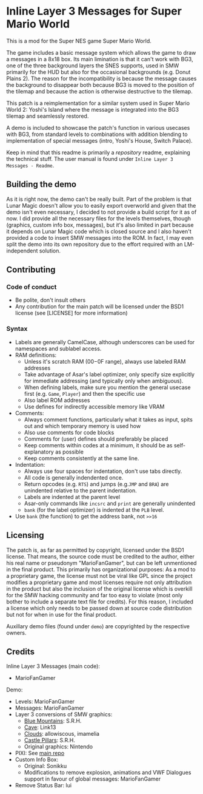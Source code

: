 # Inline Layer 3 Messages for Super Mario World

This is a mod for the Super NES game Super Mario World.

The game includes a basic message system which allows the game to draw a messages in a 8x18 box.
Its main limination is that it can't work with BG3, one of the three background layers the SNES
supports, used in SMW primarily for the HUD but also for the occasional backgrounds (e.g.
Donut Plains 2).
The reason for the incompatibility is because the message causes the background to disappear
both because BG3 is moved to the position of the tilemap and because the action is otherwise
destructive to the tilemap.

This patch is a reimplementation for a similar system used in Super Mario World 2: Yoshi's Island
where the message is integrated into the BG3 tilemap and seamlessly restored.

A demo is included to showcase the patch's function in various usecases with BG3, from standard
levels to combinations with addition blending to implementation of special messages (intro,
Yoshi's House, Switch Palace).

Keep in mind that this readme is primarily a *repository* readme, explaining the technical stuff.
The user manual is found under `Inline Layer 3 Messages - Readme`.


## Building the demo
As it is right now, the demo can't be really built. Part of the problem is that Lunar Magic doesn't
allow you to easily export overworld and given that the demo isn't even necessary, I decided to
not provide a build script for it as of now.
I did provide all the necessary files for the levels themselves, though (graphics, custom info box,
messages), but it's also limited in part because it depends on Lunar Magic code which is closed source
and I also haven't provided a code to insert SMW messages into the ROM.
In fact, I may even split the demo into its own repository due to the effort required with an
LM-independent solution.


## Contributing

### Code of conduct
- Be polite, don't insult others
- Any contribution for the main patch will be licensed under the BSD1 license (see [LICENSE] for more information)

### Syntax
- Labels are generally CamelCase, although underscores can be used for namespaces and sublabel access.
- RAM definitions:
  - Unless it's scratch RAM ($00-$0F range), always use labeled RAM addresses
  - Take advantage of Asar's label optimizer, only specify size explicitly for immediate addressing (and typically only when ambiguous).
  - When defining labels, make sure you mention the general usecase first (e.g. `Game`, `Player`) and then the specific use
  - Also label ROM addresses
  - Use defines for indirectly accessible memory like VRAM
- Comments:
  - Always comment functions, particularly what it takes as input, spits out and which temporary memory is used how
  - Also use comments for code blocks
  - Comments for (user) defines should preferably be placed 
  - Keep comments within codes at a minimum, it should be as self-explanatory as possible
  - Keep comments consistently at the same line.
- Indentation:
  - Always use four spaces for indentation, don't use tabs directly.
  - All code is generally indendented once.
  - Return opcodes (e.g. `RTS`) and jumps (e.g.`JMP` and `BRA`) are unindented relative to the parent indentation.
  - Labels are indented at the parent level
  - Asar-only commands like `incsrc` and `print` are generally unindented
  - `bank` (for the label optimizer) is indented at the `PLB` level.
- Use `bank` (the function) to get the address bank, not `>>16`

## Licensing

The patch is, as far as permitted by copyright, licensed under the BSD1 license.
That means, the source code must be credited to the author, either his real name or pseudonym
"MarioFanGamer", but can be left unmentioned in the final product.
This primarily has organizational purposes: As a mod to a proprietary game, the license must not
be viral like GPL since the project modifies a proprietary game and most licenses require not
only attribution in the product but also the inclusion of the original license which is overkill
for the SMW hacking community and far too easy to violate (most only bother to include a
separate text file for credits).
For this reason, I included a license which only needs to be passed down at source code
distribution but not for when in use for the final product.

Auxillary demo files (found under `demo`) are copyrighted by the respective owners.

## Credits

Inline Layer 3 Messages (main code):
- MarioFanGamer

Demo:
- Levels: MarioFanGamer
- Messages: MarioFanGamer
- Layer 3 conversions of SMW graphics:
  - [Blue Mountains](https://www.smwcentral.net/?p=section&a=details&id=13031): S.R.H.
  - [Cave](https://www.smwcentral.net/?p=section&a=details&id=13197): Link13
  - [Clouds](https://www.smwcentral.net/?p=section&a=details&id=2544): allowiscous, imamelia
  - [Castle Pillars](https://www.smwcentral.net/?p=section&a=details&id=13029): S.R.H.
  - Original graphics: Nintendo
- PIXI: See [main repo](https://github.com/JackTheSpades/SpriteToolSuperDelux)
- Custom Info Box:
  - Original: Sonikku
  - Modifications to remove explosion, animations and VWF Dialogues support in favour of global messages: MarioFanGamer
- Remove Status Bar: lui
